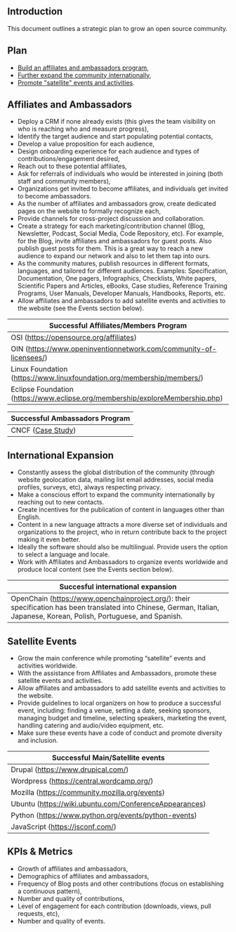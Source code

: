 ## Introduction

This document outlines a strategic plan to grow an open source community.

## Plan
* [Build an affiliates and ambassadors program](#affiliates-and-ambassadors),
* [Further expand the community internationally](#international-expansion),
* [Promote "satellite" events and activities](#satellite-events).

## Affiliates and Ambassadors
* Deploy a CRM if none already exists (this gives the team visibility on who is reaching who and measure progress),
* Identify the target audience and start populating potential contacts,
* Develop a value proposition for each audience,
* Design onboarding experience for each audience and types of contributions/engagement desired,
* Reach out to these potential affiliates,
* Ask for referrals of individuals who would be interested in joining (both staff and community members),
* Organizations get invited to become affiliates, and individuals get invited to become ambassadors.
* As the number of affiliates and ambassadors grow, create dedicated pages on the website to formally recognize each,
* Provide channels for cross-project discussion and collaboration.
* Create a strategy for each marketing/contribution channel (Blog, Newsletter, Podcast, Social Media, Code Repository, etc). For example, for the Blog, invite affiliates and ambassadors for guest posts. Also publish guest posts for them. This is a great way to reach a new audience to expand our network and also to let them tap into ours.
* As the community matures, publish resources in different formats, languages, and tailored for different audiences. Examples: Specification, Documentation, One pagers, Infographics, Checklists, White papers, Scientific Papers and Articles, eBooks, Case studies, Reference Training Programs, User Manuals, Developer Manuals, Handbooks, Reports, etc.
* Allow affiliates and ambassadors to add satellite events and activities to the website (see the Events section below).

|Successful Affiliates/Members Program|
|----|
|OSI (https://opensource.org/affiliates)|
|OIN (https://www.openinventionnetwork.com/community-of-licensees/)|
|Linux Foundation (https://www.linuxfoundation.org/membership/members/)|
|Eclipse Foundation (https://www.eclipse.org/membership/exploreMembership.php)|

|Successful Ambassadors Program|
|----|
|CNCF ([Case Study](https://www.cncf.io/blog/2019/07/18/cncf-meetups-are-now-happening-in-more-than-200-locations/))|

## International Expansion
* Constantly assess the global distribution of the community (through website geolocation data, mailing list email addresses, social media profiles, surveys, etc), always respecting privacy.
* Make a conscious effort to expand the community internationally by reaching out to new contacts.
* Create incentives for the publication of content in languages other than English.
* Content in a new language attracts a more diverse set of individuals and organizations to the project, who in return contribute back to the project making it even better.
* Ideally the software should also be multilingual. Provide users the option to select a language and locale.
* Work with Affiliates and Ambassadors to organize events worldwide and produce local content (see the Events section below).

|Succesful international expansion|
|----|
|OpenChain (https://www.openchainproject.org/): their specification has been translated into Chinese, German, Italian, Japanese, Korean, Polish, Portuguese, and Spanish.|

## Satellite Events

* Grow the main conference while promoting “satellite” events and activities worldwide.
* With the assistance from Affiliates and Ambassadors, promote these satellite events and activities.
* Allow affiliates and ambassadors to add satellite events and activities to the website.
* Provide guidelines to local organizers on how to produce a successful event, including: finding a venue, setting a date, seeking sponsors, managing budget and timeline, selecting speakers, marketing the event, handling catering and audio/video equipment, etc.
* Make sure these events have a code of conduct and promote diversity and inclusion.

|Successful Main/Satellite events|
|----|
|Drupal (https://www.drupical.com/)|
|Wordpress (https://central.wordcamp.org/)|
|Mozilla (https://community.mozilla.org/events)|
|Ubuntu (https://wiki.ubuntu.com/ConferenceAppearances)|
|Python (https://www.python.org/events/python-events)|
|JavaScript (https://jsconf.com/)|

## KPIs & Metrics
* Growth of affiliates and ambassadors,
* Demographics of affiliates and ambassadors,
* Frequency of Blog posts and other contributions (focus on establishing a continuous pattern),
* Number and quality of contributions,
* Level of engagement for each contribution (downloads, views, pull requests, etc),
* Number and quality of events.
